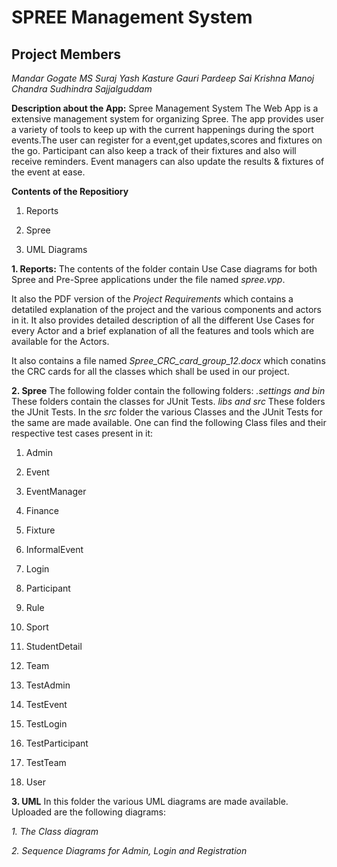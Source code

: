 **SPREE Management System**
==========================
Project Members
---------------
*Mandar Gogate*
*MS Suraj*
*Yash Kasture*
*Gauri Pardeep*
*Sai Krishna*
*Manoj Chandra*
*Sudhindra Sajjalguddam*

**Description about the App:**
Spree Management System The Web App is a extensive management system for organizing Spree. The app provides user a variety of tools to keep up with the current happenings during the sport events.The user can register for a event,get updates,scores and fixtures on the go. Participant can also keep a track of their fixtures and also will receive reminders. Event managers can also update the results & fixtures of the event at ease.


**Contents of the Repositiory**

1. Reports

2. Spree

3. UML Diagrams

**1. Reports:**
The contents of the folder contain Use Case diagrams for both Spree and Pre-Spree applications under the file named *spree.vpp*.

It also the PDF version of the *Project Requirements* which contains a detatiled explanation of the project and the various components and actors in it. It also provides detailed description of all the different Use Cases for every Actor and a brief explanation of all the features and tools which are available for the Actors.

It also contains a file named *Spree_CRC_card_group_12.docx* which conatins the CRC cards for all the classes which shall be used in our project.

**2. Spree**
The following folder contain the following folders:
*.settings and bin*
These folders contain the classes for JUnit Tests.
*libs and src*
These folders the JUnit Tests.
In the *src* folder the various Classes and the JUnit Tests for the same are made available.
One can find the following Class files and their respective test cases present in it:

1. Admin

2. Event

3. EventManager

4. Finance

5. Fixture

6. InformalEvent

7. Login

8. Participant

9. Rule

10. Sport

11. StudentDetail

12. Team

13. TestAdmin

14. TestEvent

15. TestLogin

16. TestParticipant

17. TestTeam

18. User

**3. UML**
In this folder the various UML diagrams are made available. Uploaded are the following diagrams:

*1. The Class diagram*

*2. Sequence Diagrams for Admin, Login and Registration*

